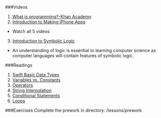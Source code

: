 ###Videos
1. [What is programming?-Khan Academy](https://www.khanacademy.org/computing/computer-programming/programming/intro-to-programming/v/programming-intro)
2. [Introduction to Making iPhone Apps](http://codewithchris.com/how-to-make-iphone-apps-with-no-programming-experience/)
  * Watch all 5 videos
3. [Introduction to Symbolic Logic](https://www.youtube.com/watch?v=1asxHpewYi8&list=PLFGHE1xQFhhzd5XPT8USqMpKMTkTNjQ9I)
  * An understanding of logic is essential to learning computer science as computer languages will contain features of symbolic logic. 


###Readings
1. [Swift Basic Data Types](https://www.hackingwithswift.com/read/0/3/types-of-data)
2. [Variables vs. Constants](https://www.hackingwithswift.com/read/0/2/variables-and-constants)
3. [Operators](https://www.hackingwithswift.com/read/0/4/operators)
4. [String Interpolation](https://www.hackingwithswift.com/read/0/5/string-interpolation)
5. [Conditional Statements](https://www.hackingwithswift.com/read/0/8/conditional-statements)
6. [Loops](https://www.hackingwithswift.com/read/0/9/loops)

###Exercises
Complete the prework in directory: /lessons/prework

